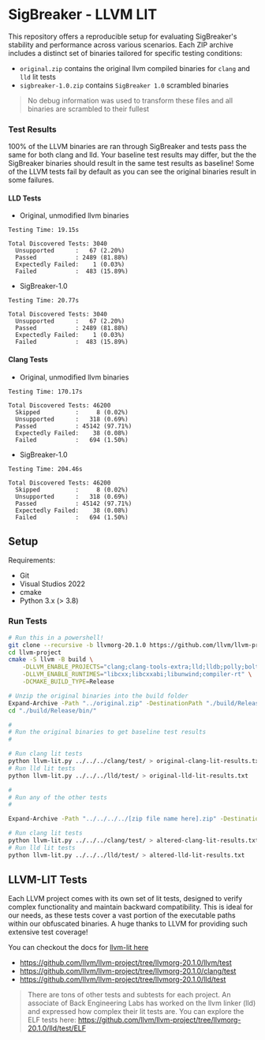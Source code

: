 # SigBreaker - LLVM LIT

This repository offers a reproducible setup for evaluating SigBreaker's stability and performance across various scenarios. Each ZIP archive includes a distinct set of binaries tailored for specific testing conditions:

- `original.zip` contains the original llvm compiled binaries for `clang` and `lld` lit tests
- `sigbreaker-1.0.zip` contains `SigBreaker 1.0` scrambled binaries

> No debug information was used to transform these files
and all binaries are scrambled to their fullest

### Test Results

100% of the LLVM binaries are ran through SigBreaker and tests pass the same for both clang and lld. Your baseline test results may differ, but the the SigBreaker binaries should result in the same test results as baseline! Some of the LLVM tests fail by default as you can see the original binaries result in some failures.

#### LLD Tests

- Original, unmodified llvm binaries

```
Testing Time: 19.15s

Total Discovered Tests: 3040
  Unsupported      :   67 (2.20%)
  Passed           : 2489 (81.88%)
  Expectedly Failed:    1 (0.03%)
  Failed           :  483 (15.89%)
```

- SigBreaker-1.0

```
Testing Time: 20.77s

Total Discovered Tests: 3040
  Unsupported      :   67 (2.20%)
  Passed           : 2489 (81.88%)
  Expectedly Failed:    1 (0.03%)
  Failed           :  483 (15.89%)
```

#### Clang Tests

- Original, unmodified llvm binaries

```
Testing Time: 170.17s

Total Discovered Tests: 46200
  Skipped          :     8 (0.02%)
  Unsupported      :   318 (0.69%)
  Passed           : 45142 (97.71%)
  Expectedly Failed:    38 (0.08%)
  Failed           :   694 (1.50%)
```

- SigBreaker-1.0

```
Testing Time: 204.46s

Total Discovered Tests: 46200
  Skipped          :     8 (0.02%)
  Unsupported      :   318 (0.69%)
  Passed           : 45142 (97.71%)
  Expectedly Failed:    38 (0.08%)
  Failed           :   694 (1.50%)
```

## Setup

Requirements:

- Git
- Visual Studios 2022
- cmake
- Python 3.x (> 3.8)

### Run Tests

```sh
# Run this in a powershell!
git clone --recursive -b llvmorg-20.1.0 https://github.com/llvm/llvm-project.git
cd llvm-project
cmake -S llvm -B build \
    -DLLVM_ENABLE_PROJECTS="clang;clang-tools-extra;lld;lldb;polly;bolt;mlir;openmp" \
    -DLLVM_ENABLE_RUNTIMES="libcxx;libcxxabi;libunwind;compiler-rt" \
    -DCMAKE_BUILD_TYPE=Release

# Unzip the original binaries into the build folder
Expand-Archive -Path "../original.zip" -DestinationPath "./build/Release/bin/" -Force
cd "./build/Release/bin/"

#
# Run the original binaries to get baseline test results
#

# Run clang lit tests
python llvm-lit.py ../../../clang/test/ > original-clang-lit-results.txt
# Run lld lit tests
python llvm-lit.py ../../../lld/test/ > original-lld-lit-results.txt

#
# Run any of the other tests
#

Expand-Archive -Path "../../../../[zip file name here].zip" -DestinationPath . -Force

# Run clang lit tests
python llvm-lit.py ../../../clang/test/ > altered-clang-lit-results.txt
# Run lld lit tests
python llvm-lit.py ../../../lld/test/ > altered-lld-lit-results.txt
```

## LLVM-LIT Tests

Each LLVM project comes with its own set of lit tests, designed to verify complex functionality and maintain backward compatibility. This is ideal for our needs, as these tests cover a vast portion of the executable paths within our obfuscated binaries. A huge thanks to LLVM for providing such extensive test coverage!

You can checkout the docs for [llvm-lit here](https://llvm.org/docs/CommandGuide/lit.html)

- https://github.com/llvm/llvm-project/tree/llvmorg-20.1.0/llvm/test
- https://github.com/llvm/llvm-project/tree/llvmorg-20.1.0/clang/test
- https://github.com/llvm/llvm-project/tree/llvmorg-20.1.0/lld/test

> There are tons of other tests and subtests for each project. An associate of Back Engineering Labs has worked on the llvm linker (lld) and expressed how complex their lit tests are. You can explore the ELF tests here: https://github.com/llvm/llvm-project/tree/llvmorg-20.1.0/lld/test/ELF
